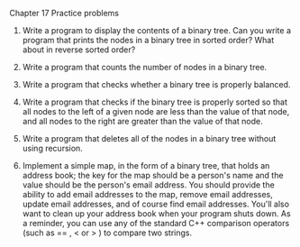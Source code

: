 Chapter 17 Practice problems

1. Write a program to display the contents of a binary tree. Can you write a program that prints the nodes in a binary tree in sorted order? What about in reverse sorted order?

2. Write a program that counts the number of nodes in a binary tree.

3. Write a program that checks whether a binary tree is properly balanced.

4. Write a program that checks if the binary tree is properly sorted so that all nodes to the left of a given node are less than the value of that node, and all nodes to the right are greater than the value of that node.

5. Write a program that deletes all of the nodes in a binary tree without using recursion.

6. Implement a simple map, in the form of a binary tree, that holds an address book; the key for the map should be a person's name and the value should be the person's email address. You should provide the ability to add email addresses to the map, remove email addresses, update email addresses, and of course find email addresses. You'll also want to clean up your address book when your program shuts down. As a reminder, you can use any of the standard C++ comparison operators (such as == , < or > ) to compare two strings.